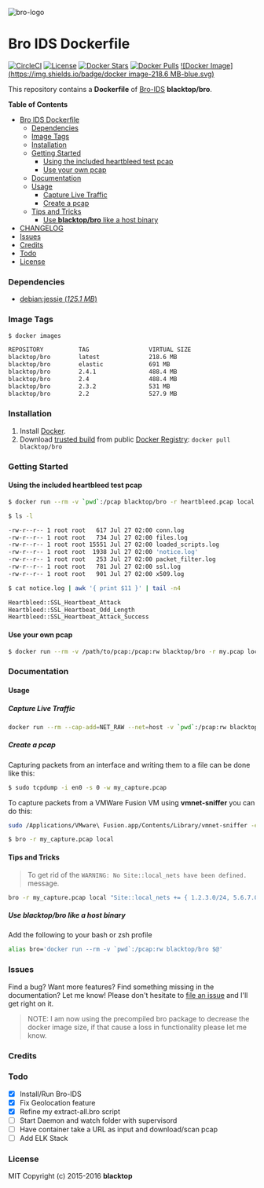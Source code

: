 ![bro-logo](https://raw.githubusercontent.com/blacktop/docker-bro/master/logo.png)

Bro IDS Dockerfile
==================

[![CircleCI](https://circleci.com/gh/blacktop/docker-bro.png?style=shield)](https://circleci.com/gh/blacktop/docker-bro) [![License](http://img.shields.io/:license-mit-blue.svg)](http://doge.mit-license.org) [![Docker Stars](https://img.shields.io/docker/stars/blacktop/bro.svg)](https://hub.docker.com/r/blacktop/bro/) [![Docker Pulls](https://img.shields.io/docker/pulls/blacktop/bro.svg)](https://hub.docker.com/r/blacktop/bro/) [![Docker Image](https://img.shields.io/badge/docker image-218.6 MB-blue.svg)](https://hub.docker.com/r/blacktop/bro/)

This repository contains a **Dockerfile** of [Bro-IDS](http://www.bro.org/index.html) **blacktop/bro**.

**Table of Contents**

-	[Bro IDS Dockerfile](#bro-ids-dockerfile)
	-	[Dependencies](#dependencies)
	-	[Image Tags](#image-tags)
	-	[Installation](#installation)
	-	[Getting Started](#getting-started)
		-	[Using the included heartbleed test pcap](#using-the-included-heartbleed-test-pcap)
		-	[Use your own pcap](#use-your-own-pcap)
	-	[Documentation](#documentation)
      -	[Usage](#usage)
        -	[Capture Live Traffic](#capture-live-traffic)
        -	[Create a pcap](#create-a-pcap)
      -	[Tips and Tricks](#tips-and-tricks)
        -	[Use **blacktop/bro** like a host binary](#use-blacktopbro-like-a-host-binary)
  - [CHANGELOG](https://github.com/blacktop/docker-bro/blob/master/CHANGELOG.md)
  -	[Issues](#issues)
  -	[Credits](#credits)
  -	[Todo](#todo)
  -	[License](#license)

### Dependencies

-	[debian:jessie (*125.1 MB*\)](https://hub.docker.com/_/debian/)

### Image Tags

```bash
$ docker images

REPOSITORY          TAG                 VIRTUAL SIZE
blacktop/bro        latest              218.6 MB
blacktop/bro        elastic             691 MB
blacktop/bro        2.4.1               488.4 MB
blacktop/bro        2.4                 488.4 MB
blacktop/bro        2.3.2               531 MB
blacktop/bro        2.2                 527.9 MB
```

### Installation

1.	Install [Docker](https://www.docker.io/).
2.	Download [trusted build](https://hub.docker.com/r/blacktop/bro/) from public [Docker Registry](https://index.docker.io/): `docker pull blacktop/bro`

### Getting Started

#### Using the included heartbleed test pcap

```bash
$ docker run --rm -v `pwd`:/pcap blacktop/bro -r heartbleed.pcap local
```

```bash
$ ls -l

-rw-r--r-- 1 root root   617 Jul 27 02:00 conn.log
-rw-r--r-- 1 root root   734 Jul 27 02:00 files.log
-rw-r--r-- 1 root root 15551 Jul 27 02:00 loaded_scripts.log
-rw-r--r-- 1 root root  1938 Jul 27 02:00 'notice.log'
-rw-r--r-- 1 root root   253 Jul 27 02:00 packet_filter.log
-rw-r--r-- 1 root root   781 Jul 27 02:00 ssl.log
-rw-r--r-- 1 root root   901 Jul 27 02:00 x509.log
```

```bash
$ cat notice.log | awk '{ print $11 }' | tail -n4

Heartbleed::SSL_Heartbeat_Attack
Heartbleed::SSL_Heartbeat_Odd_Length
Heartbleed::SSL_Heartbeat_Attack_Success
```

#### Use your own pcap

```bash
$ docker run --rm -v /path/to/pcap:/pcap:rw blacktop/bro -r my.pcap local
```

### Documentation

#### Usage

##### Capture Live Traffic

```bash
docker run --rm --cap-add=NET_RAW --net=host -v `pwd`:/pcap:rw blacktop/bro -i eth0
```

##### Create a pcap

Capturing packets from an interface and writing them to a file can be done like this:

```bash
$ sudo tcpdump -i en0 -s 0 -w my_capture.pcap
```

To capture packets from a VMWare Fusion VM using **vmnet-sniffer** you can do this:

```bash
sudo /Applications/VMware\ Fusion.app/Contents/Library/vmnet-sniffer -e -w my_capture.pcap vmnet8
```

```bash
$ bro -r my_capture.pcap local
```

#### Tips and Tricks

> To get rid of the `WARNING: No Site::local_nets have been defined.` message.

```bash
bro -r my_capture.pcap local "Site::local_nets += { 1.2.3.0/24, 5.6.7.0/24 }"
```

##### Use **blacktop/bro** like a host binary

Add the following to your bash or zsh profile

```bash
alias bro='docker run --rm -v `pwd`:/pcap:rw blacktop/bro $@'
```

### Issues

Find a bug? Want more features? Find something missing in the documentation? Let me know! Please don't hesitate to [file an issue](https://github.com/blacktop/docker-bro/issues/new) and I'll get right on it.

> NOTE: I am now using the precompiled bro package to decrease the docker image size, if that cause a loss in functionality please let me know.

### Credits

### Todo

-	[x] Install/Run Bro-IDS
-	[x] Fix Geolocation feature
-	[x] Refine my extract-all.bro script
-	[ ] Start Daemon and watch folder with supervisord
-	[ ] Have container take a URL as input and download/scan pcap
-	[ ] Add ELK Stack

### License

MIT Copyright (c) 2015-2016 **blacktop**
